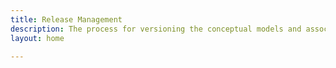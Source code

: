 ```yaml
---
title: Release Management 
description: The process for versioning the conceptual models and associated resources within the ClinGen Data Model.
layout: home
 
---
```

